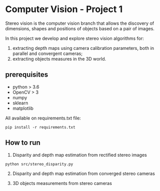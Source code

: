 # Computer Vision - Project 1

Stereo vision is the computer vision branch that allows the discovery of dimensions, shapes and positions of objects based on a pair of images. 

In this project we develop and explore stereo vision algorithms for: 

1. extracting depth maps using camera calibration parameters, both in parallel and convergent cameras; 
2. extracting objects measures in the 3D world.

## prerequisites
* python > 3.6
* OpenCV > 3
* numpy
* sklearn
* matplotlib

All available on requirements.txt file:

```console
pip install -r requirements.txt
```

## How to run
1. Disparity and depth map estimation from rectified stereo images

```console
python src/stereo_disparity.py
```

2. Disparity and depth map estimation from converged stereo cameras

3. 3D objects measurements from stereo cameras


